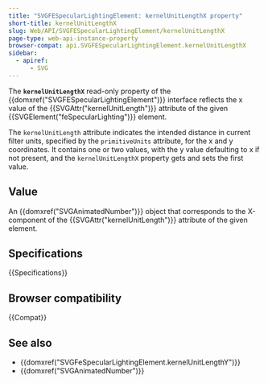 ```yaml
---
title: "SVGFESpecularLightingElement: kernelUnitLengthX property"
short-title: kernelUnitLengthX
slug: Web/API/SVGFESpecularLightingElement/kernelUnitLengthX
page-type: web-api-instance-property
browser-compat: api.SVGFESpecularLightingElement.kernelUnitLengthX
sidebar:
  - apiref:
      - SVG
---
```


The **`kernelUnitLengthX`** read-only property of the {{domxref("SVGFESpecularLightingElement")}} interface reflects the x value of the {{SVGAttr("kernelUnitLength")}} attribute of the given {{SVGElement("feSpecularLighting")}} element.

The `kernelUnitLength` attribute indicates the intended distance in current filter units, specified by the `primitiveUnits` attribute, for the x and y coordinates. It contains one or two values, with the y value defaulting to x if not present, and the `kernelUnitLengthX` property gets and sets the first value.

## Value

An {{domxref("SVGAnimatedNumber")}} object that corresponds to the X-component of the {{SVGAttr("kernelUnitLength")}} attribute of the given element.

## Specifications

{{Specifications}}

## Browser compatibility

{{Compat}}

## See also

- {{domxref("SVGFeSpecularLightingElement.kernelUnitLengthY")}}
- {{domxref("SVGAnimatedNumber")}}

